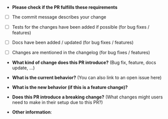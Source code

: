 * **Please check if the PR fulfills these requirements**
- [ ] The commit message describes your change
- [ ] Tests for the changes have been added if possible (for bug fixes / features)
- [ ] Docs have been added / updated (for bug fixes / features)
- [ ] Changes are mentioned in the changelog (for bug fixes / features)


* **What kind of change does this PR introduce?** (Bug fix, feature, docs update, ...)



* **What is the current behavior?** (You can also link to an open issue here)



* **What is the new behavior (if this is a feature change)?**



* **Does this PR introduce a breaking change?** (What changes might users need to make in their setup due to this PR?)



* **Other information**: